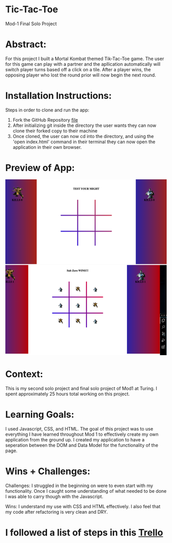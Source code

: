 # Tic-Tac-Toe
Mod-1 Final Solo Project


# Abstract:

  For this project I built a Mortal Kombat themed Tik-Tac-Toe game. The user for this game can play with a partner and the apllication
  automatically will switch player turns based off a click on a tile. After a player wins, the opposing player who lost the round prior will now begin the next round.

# Installation Instructions:

  Steps in order to clone and run the app:

  1. Fork the GitHub Repository [file](https://github.com/cadechaney/Tic-Tac-Toe)
  2. After initializing git inside the directory the user wants they can now clone their forked copy to their machine
  3. Once cloned, the user can now cd into the directory, and using the 'open index.html' command in their terminal they can now open the application in their own browser.

# Preview of App:
![tic-tac-toe/game](assets/screenshot1.png)
![tic-tac-toe/game/win](assets/screenshot2.png)

# Context:

  This is my second solo project and final solo project of Mod1 at Turing. I spent approximately 25 hours total working on this project.

# Learning Goals:

  I used Javascript, CSS, and HTML. The goal of this project was to use everything I have learned throughout Mod 1 to effectively create my own application from the ground up. I created my application to have a seperation between the DOM and Data Model for the functionality of the page.

# Wins + Challenges:

Challenges: I struggled in the beginning on were to even start with my functionality. Once I caught some understanding of what needed to be done I was able to carry though with the Javascript.

Wins: I understand my use with CSS and HTML effectively. I also feel that my code after refactoring is very clean and DRY.

# I followed a list of steps in this [Trello](https://trello.com/b/2N1Qh5RR/tic-tac-toe-project)
